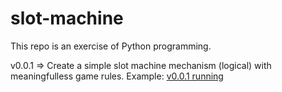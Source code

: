 # slot-machine
This repo is an exercise of Python programming.

v0.0.1 => Create a simple slot machine mechanism (logical) with meaningfulless game rules.
Example: [v0.0.1 running](http://url/to/img.png)